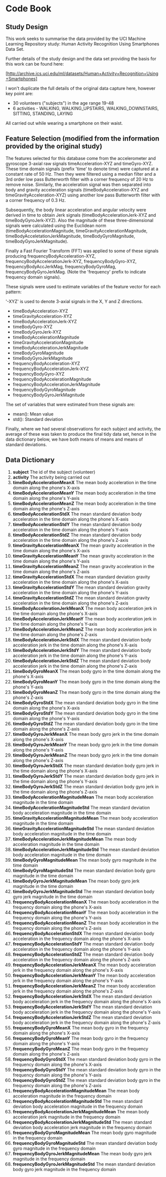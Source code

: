 Code Book
=========

Study Design
------------

This work seeks to summarise the data provided by the UCI Machine Learning Repository study:
Human Activity Recognition Using Smartphones Data Set.

Further details of the study design and the data set providing the basis for this work can be
found here:

[http://archive.ics.uci.edu/ml/datasets/Human+Activity+Recognition+Using+Smartphones]

I won't duplicate the full details of the original data capture here, however key point are:

* 30 volunteers ("subjects") in the age range 19-48
* 6 activities - WALKING, WALKING_UPSTAIRS, WALKING_DOWNSTAIRS, SITTING, STANDING, LAYING

All carried out while wearing a smartphone on their waist.

Feature Selection (modified from the information provided by the original study)
--------------------------------------------------------------------------------

The features selected for this database come from the accelerometer and gyroscope 
3-axial raw signals timeAcceleration-XYZ and timeGyro-XYZ. These time domain signals 
(prefix 'time' to denote time) were captured at a constant rate of 50 Hz. 
Then they were filtered using a median filter and a 3rd order low pass 
Butterworth filter with a corner frequency of 20 Hz to remove noise. Similarly, 
the acceleration signal was then separated into body and gravity
acceleration signals (timeBodyAcceleration-XYZ and timeGravityAcceleration-XYZ) using another low 
pass Butterworth filter with a corner frequency of 0.3 Hz. 

Subsequently, the body linear acceleration and angular velocity were derived in
time to obtain Jerk signals (timeBodyAccelerationJerk-XYZ and timeBodyGyroJerk-XYZ). Also the
magnitude of these three-dimensional signals were calculated using the Euclidean 
norm (timeBodyAccelerationMagnitude, timeGravityAccelerationMagnitude, 
timeBodyAcceletationJerkMagnitude, timeBodyGyroMagnitude, timeBodyGyroJerkMagnitude). 

Finally a Fast Fourier Transform (FFT) was applied to some of these signals producing
frequencyBodyAcceleration-XYZ, frequencyBodyAccelerationJerk-XYZ, frequencyBodyGyro-XYZ, 
frequencyBodyAccJerkMag, frequencyBodyGyroMag, frequencyBodyGyroJerkMag. (Note the 
'frequency' prefix to indicate frequency domain signals). 

These signals were used to estimate variables of the feature vector for each pattern: 

'-XYZ' is used to denote 3-axial signals in the X, Y and Z directions.

* timeBodyAcceleration-XYZ
* timeGravityAcceleration-XYZ
* timeBodyAccelerationJerk-XYZ
* timeBodyGyro-XYZ
* timeBodyGyroJerk-XYZ
* timeBodyAccelerationMagnitude
* timeGravityAccelerationMagnitude
* timeBodyAccelerationJerkMagnitude
* timeBodyGyroMagnitude
* timeBodyGyroJerkMagnitude
* frequencyBodyAcceleration-XYZ
* frequencyBodyAccelerationJerk-XYZ
* frequencyBodyGyro-XYZ
* frequencyBodyAccelerationMagnitude
* frequencyBodyAccelerationJerkMagnitude
* frequencyBodyGyroMagnitude
* frequencyBodyGyroJerkMagnitude

The set of variables that were estimated from these signals are: 

* mean(): Mean value
* std(): Standard deviation

Finally, where we had several observations for each subject and activity, the average of these
was taken to produce the final tidy data set, hence in the data dictionary below, we have both
means of means and means of standard deviations.


Data Dictionary
---------------

1. **subject** The id of the subject (volunteer)
2. **activity** The activity being carried out
3. **timeBodyAccelerationMeanX** The mean body acceleration in the time domain along the phone's X-axis
4. **timeBodyAccelerationMeanY** The mean body acceleration in the time domain along the phone's Y-axis
5. **timeBodyAccelerationMeanZ** The mean body acceleration in the time domain along the phone's Z-axis
6. **timeBodyAccelerationStdX** The mean standard deviation body acceleration in the time domain along the phone's X-axis
7. **timeBodyAccelerationStdY** The mean standard deviation body acceleration in the time domain along the phone's Y-axis
8. **timeBodyAccelerationStdZ** The mean standard deviation body acceleration in the time domain along the phone's Z-axis
9. **timeGravityAccelerationMeanX** The mean gravity acceleration in the time domain along the phone's X-axis
10. **timeGravityAccelerationMeanY** The mean gravity acceleration in the time domain along the phone's Y-axis
11. **timeGravityAccelerationMeanZ** The mean gravity acceleration in the time domain along the phone's Z-axis
12. **timeGravityAccelerationStdX** The mean standard deviation gravity acceleration in the time domain along the phone's X-axis
13. **timeGravityAccelerationStdY** The mean standard deviation gravity acceleration in the time domain along the phone's Y-axis
14. **timeGravityAccelerationStdZ** The mean standard deviation gravity acceleration in the time domain along the phone's Z-axis
15. **timeBodyAccelerationJerkMeanX** The mean body acceleration jerk in the time domain along the phone's X-axis
16. **timeBodyAccelerationJerkMeanY** The mean body acceleration jerk in the time domain along the phone's Y-axis
17. **timeBodyAccelerationJerkMeanZ** The mean body acceleration jerk in the time domain along the phone's Z-axis
18. **timeBodyAccelerationJerkStdX** The mean standard deviation body acceleration jerk in the time domain along the phone's X-axis
19. **timeBodyAccelerationJerkStdY** The mean standard deviation body acceleration jerk in the time domain along the phone's Y-axis
20. **timeBodyAccelerationJerkStdZ** The mean standard deviation body acceleration jerk in the time domain along the phone's Z-axis
21. **timeBodyGyroMeanX** The mean body gyro in the time domain along the phone's X-axis
22. **timeBodyGyroMeanY** The mean body gyro in the time domain along the phone's Y-axis
23. **timeBodyGyroMeanZ** The mean body gyro in the time domain along the phone's Z-axis
24. **timeBodyGyroStdX** The mean standard deviation body gyro in the time domain along the phone's X-axis
25. **timeBodyGyroStdY** The mean standard deviation body gyro in the time domain along the phone's Y-axis
26. **timeBodyGyroStdZ** The mean standard deviation body gyro in the time domain along the phone's Z-axis
27. **timeBodyGyroJerkMeanX** The mean body gyro jerk in the time domain along the phone's X-axis
28. **timeBodyGyroJerkMeanY** The mean body gyro jerk in the time domain along the phone's Y-axis
29. **timeBodyGyroJerkMeanZ** The mean body gyro jerk in the time domain along the phone's Z-axis
30. **timeBodyGyroJerkStdX** The mean standard deviation body gyro jerk in the time domain along the phone's X-axis
31. **timeBodyGyroJerkStdY** The mean standard deviation body gyro jerk in the time domain along the phone's Y-axis
32. **timeBodyGyroJerkStdZ** The mean standard deviation body gyro jerk in the time domain along the phone's Z-axis
33. **timeBodyAccelerationMagnitudeMean** The mean body acceleration magnitude in the time domain 
34. **timeBodyAccelerationMagnitudeStd** The mean standard deviation body acceleration magnitude in the time domain 
35. **timeGravityAccelerationMagnitudeMean** The mean body acceleration magnitude in the time domain 
36. **timeGravityAccelerationMagnitudeStd** The mean standard deviation body acceleration magnitude in the time domain 
37. **timeBodyAccelerationJerkMagnitudeMean** The mean body acceleration magnitude in the time domain 
38. **timeBodyAccelerationJerkMagnitudeStd** The mean standard deviation body acceleration magnitude in the time domain 
39. **timeBodyGyroMagnitudeMean** The mean body gyro magnitude in the time domain 
40. **timeBodyGyroMagnitudeStd** The mean standard deviation body gyro magnitude in the time domain 
41. **timeBodyGyroJerkMagnitudeMean** The mean body gyro jerk magnitude in the time domain 
42. **timeBodyGyroJerkMagnitudeStd** The mean standard deviation body gyro jerk magnitude in the time domain 
43. **frequencyBodyAccelerationMeanX** The mean body acceleration in the frequency domain along the phone's X-axis
44. **frequencyBodyAccelerationMeanY** The mean body acceleration in the frequency domain along the phone's Y-axis
45. **frequencyBodyAccelerationMeanZ** The mean body acceleration in the frequency domain along the phone's Z-axis
46. **frequencyBodyAccelerationStdX** The mean standard deviation body acceleration in the frequency domain along the phone's X-axis
47. **frequencyBodyAccelerationStdY** The mean standard deviation body acceleration in the frequency domain along the phone's Y-axis
48. **frequencyBodyAccelerationStdZ** The mean standard deviation body acceleration in the frequency domain along the phone's Z-axis
49. **frequencyBodyAccelerationJerkMeanX** The mean body acceleration jerk in the frequency domain along the phone's X-axis
50. **frequencyBodyAccelerationJerkMeanY** The mean body acceleration jerk in the frequency domain along the phone's Y-axis
51. **frequencyBodyAccelerationJerkMeanZ** The mean body acceleration jerk in the frequency domain along the phone's Z-axis
52. **frequencyBodyAccelerationJerkStdX** The mean standard deviation body acceleration jerk in the frequency domain along the phone's X-axis
53. **frequencyBodyAccelerationJerkStdY** The mean standard deviation body acceleration jerk in the frequency domain along the phone's Y-axis
54. **frequencyBodyAccelerationJerkStdZ** The mean standard deviation body acceleration jerk in the frequency domain along the phone's Z-axis
55. **frequencyBodyGyroMeanX** The mean body gyro in the frequency domain along the phone's X-axis
56. **frequencyBodyGyroMeanY** The mean body gyro in the frequency domain along the phone's Y-axis
57. **frequencyBodyGyroMeanZ** The mean body gyro in the frequency domain along the phone's Z-axis
58. **frequencyBodyGyroStdX** The mean standard deviation body gyro in the frequency domain along the phone's X-axis
59. **frequencyBodyGyroStdY** The mean standard deviation body gyro in the frequency domain along the phone's Y-axis
60. **frequencyBodyGyroStdZ** The mean standard deviation body gyro in the frequency domain along the phone's Z-axis
61. **frequencyBodyAccelerationMagnitudeMean** The mean body acceleration magnitude in the frequency domain 
62. **frequencyBodyAccelerationMagnitudeStd** The mean standard deviation body acceleration magnitude in the frequency domain 
63. **frequencyBodyAccelerationJerkMagnitudeMean** The mean body acceleration jerk magnitude in the frequency domain 
64. **frequencyBodyAccelerationJerkMagnitudeStd** The mean standard deviation body acceleration jerk magnitude in the frequency domain 
65. **frequencyBodyGyroMagnitudeMean** The mean body gyro magnitude in the frequency domain 
66. **frequencyBodyGyroMagnitudeStd** The mean standard deviation body gyro magnitude in the frequency domain 
67. **frequencyBodyGyroJerkMagnitudeMean** The mean body gyro jerk magnitude in the frequency domain 
68. **frequencyBodyGyroJerkMagnitudeStd** The mean standard deviation body gyro jerk magnitude in the frequency domain 

